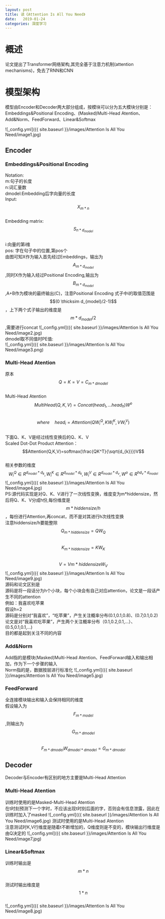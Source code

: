 ```yaml
---
layout: post
title: 读《Attention Is All You Need》
date:   2019-01-24
categories: 深度学习
---
```

# 概述
论文提出了Transformer网络架构,其完全基于注意力机制(attention mechanisms)，免去了RNN和CNN

# 模型架构
模型由Encoder和Decoder两大部分组成，按模块可以分为五大模块分别是：Embeddings&Positional Encoding、(Masked)Multi-Head Atention、Add&Norm、FeedForward、Linear&Softmax  

![_config.yml]({{ site.baseurl }}/images/Attention Is All You Need/image1.jpg)
## Encoder
### Embeddings&Positional Encoding
Notation:  
m:句子的长度  
n:词汇量数  
dmodel:Embedding后字向量的长度  
Input: $$X_{m*n}$$  
Embedding matrix: $$S_{n*d_{model}}$$  
i:向量的第i维  
pos: 字在句子中的位置,第pos个  
由图可知X作为输入首先经过Embeddings，输出为$$A_{m*d_{model}}$$,同时X作为输入经过Positional Encoding,输出为$$B_{m*d_{model}}$$,A+B作为模块的最终输出(C)，注意Positional Encoding 式子中i的取值范围是$$(0 \thicksim d_{model}/2-1)$$，上下两个式子输出的维度是$$m*d_{model}/2$$,需要进行concat
![_config.yml]({{ site.baseurl }}/images/Attention Is All You Need/image2.jpg)  
dmodel取不同值时PE值:  
![_config.yml]({{ site.baseurl }}/images/Attention Is All You Need/image3.png) 
###  Multi-Head Atention
原本$$Q=K=V=C_{m*dmodel}$$  
Multi-Head Atention  
$$MultiHead(Q,K,V) = Concat(head_{1},...head_{h})W^{o}$$  
$$where\quad head_{i} = Attention(QW^Q_{i},KW^K_{i},VW^V_{i})$$  
下面Q、K、V是经过线性变换后的Q、K、V  
Scaled Dot-Dot Product Attention：  
$$Attention(Q,K,V)=softmax(\frac{QK^T}{\sqrt{d_{k}}})V$$  
相关参数的维度$$W^Q_{i}\in R^{d_{model}*d_{k}},W^K_{i}\in R^{d_{model}*d_{k}},W^V_{i}\in R^{d_{model}*d_{v}},W^{o}\in R^{hd_{v}*d_{model}}$$
![_config.yml]({{ site.baseurl }}/images/Attention Is All You Need/image4.jpg)  
PS:源代码实现是对Q、K、V进行了一次线性变换，维度变为m*hiddensize，然后将Q、K、V分成h份,每份维度是$$m*hiddensize/h$$，每份进行Attention,再concat，而不是对其进行h次线性变换  
注意hiddensize/h要能整除  
$$Q_{m*hiddensize}=QW_{Q}$$  
$$K_{m*hiddensize}=KW_{K}$$  
$$V=V{m*hiddensize}W_{V}$$ 
![_config.yml]({{ site.baseurl }}/images/Attention Is All You Need/image9.jpg)  
源码和论文区别是  
源码是将一段话分为h个小块，每个小块会有自己对应attention，论文是一段话产生不同的attention  
例如：我喜欢吃苹果  
假设h=2  
源码是分别对“我喜欢”，“吃苹果”，产生关注概率分布(0.1,0.1,0.8)、(0.7,0.1,0.2)  
论文是对“我喜欢吃苹果”，产生两个关注概率分布（0.1,0.2,0.1,...）、(0.5,0.1,0.1,...)  
目的都是起到关注不同的内容  
###  Add&Norm  
Add指的是模块(Masked)Multi-Head Atention、FeedForward输入和输出相加，作为下一个步骤的输入  
Norm指的是，数据按层进行标准化
![_config.yml]({{ site.baseurl }}/images/Attention Is All You Need/image5.jpg)  
###  FeedForward
全连接模块输出和输入会保持相同的维度   
假设输入为$$F_{m*model}$$,则输出为$$G_{m*dmodel}$$  
$$F_{m*dmodel}W_{dmodel*dmodel}=G_{m*dmodel}$$
##  Decoder
Decoder与Encoder有区别的地方主要是Multi-Head Attention  
###  Multi-Head Atention
训练时使用的是Masked-Multi-Head Atention  
在t时刻预测下一个字时，不应该出现t时刻后面的字，否则会有信息泄露，因此在训练时加入了masked
![_config.yml]({{ site.baseurl }}/images/Attention Is All You Need/image6.jpg) 
测试时使用的是Multi-Head Atention  
注意测试时K,V行维度是随着t不断增加的，Q维度则是不变的，模块输出行维度是由Q决定的
![_config.yml]({{ site.baseurl }}/images/Attention Is All You Need/image7.jpg) 
###  Linear&Softmax 
训练时输出是$$m*n$$    
测试时输出维度是$$1*n$$    
![_config.yml]({{ site.baseurl }}/images/Attention Is All You Need/image8.jpg) 
